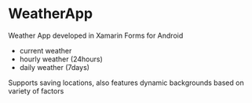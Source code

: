 # WeatherApp
Weather App developed in Xamarin Forms for Android
- current weather
- hourly weather (24hours)
- daily weather (7days)

Supports saving locations, also features dynamic backgrounds based on variety of factors

